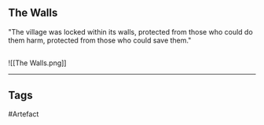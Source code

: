 ## The Walls
"The village was locked within its walls,
protected from those who could do them harm,
protected from those who could save them."
## 
![[The Walls.png]]

---
## Tags
#Artefact